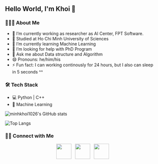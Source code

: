 ## Hello World, I'm Khoi 👋

### 👨🏻‍💻 About Me
- 🔭 I’m currently working as researcher as AI Center, FPT Software.
- 🏫 Studied at Ho Chi Minh University of Sciences
- 🌱 I’m currently learning Machine Learning
- 🤔 I’m looking for help with PhD Program
- 💬 Ask me about Data structure and Algorithm
- 😄 Pronouns: he/him/his
- ⚡ Fun fact: I can working continously for 24 hours, but I also can sleep in 5 seconds ^^
### 🛠 Tech Stack
- 💻 Python | C++
- 🔧 Machine Learning

![minhkhoi1026's GitHub stats](https://github-readme-stats.vercel.app/api?username=minhkhoi1026&show_icons=true&theme=dark)

![Top Langs](https://github-readme-stats.vercel.app/api/top-langs/?username=minhkhoi1026&layout=compact&text_color=daf7dc&bg_color=151515)

<h3> 🤝🏻 Connect with Me </h3>

<p align="center"> 
&nbsp; <a href="https://www.instagram.com/_nnmk_/" target="_blank" rel="noopener noreferrer"><img src="https://img.icons8.com/plasticine/100/000000/instagram-new.png" width="50" /></a>  
&nbsp; <a href="https://www.linkedin.com/in/minhkhoi/" target="_blank" rel="noopener noreferrer"><img src="https://img.icons8.com/plasticine/100/000000/linkedin.png" width="50" /></a>
&nbsp; <a href="mailto:minhkhoi1026@gmail.com" target="_blank" rel="noopener noreferrer"><img src="https://img.icons8.com/plasticine/100/000000/gmail.png"  width="50" /></a>
</p>
